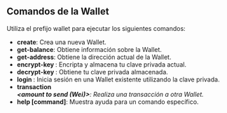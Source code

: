 ## Comandos de la Wallet

Utiliza el prefijo wallet para ejecutar los siguientes comandos:

- **create**: Crea una nueva Wallet.
- **get-balance**: Obtiene información sobre la Wallet.
- **get-address**: Obtiene la dirección actual de la Wallet.
- **encrypt-key <key> <password>**: Encripta y almacena tu clave privada actual.
- **decrypt-key <password>**: Obtiene tu clave privada almacenada.
- **login <private key>**: Inicia sesión en una Wallet existente utilizando la clave privada.
- **transaction <password> <address to send> <amount to send (Wei)>**: Realiza una transacción a otra Wallet.
- **help [command]**: Muestra ayuda para un comando específico.
